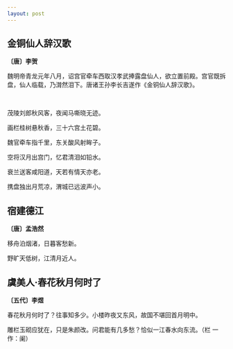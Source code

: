 ```yaml
---
layout: post
---
```

## 金铜仙人辞汉歌
**〔唐〕李贺**

魏明帝青龙元年八月，诏宫官牵车西取汉孝武捧露盘仙人，欲立置前殿。宫官既拆盘，仙人临载，乃潸然泪下。唐诸王孙李长吉遂作《金铜仙人辞汉歌》。

<br>

茂陵刘郎秋风客，夜闻马嘶晓无迹。

画栏桂树悬秋香，三十六宫土花碧。

魏官牵车指千里，东关酸风射眸子。

空将汉月出宫门，忆君清泪如铅水。

衰兰送客咸阳道，天若有情天亦老。

携盘独出月荒凉，渭城已远波声小。

## 宿建德江
**〔唐〕孟浩然**

移舟泊烟渚，日暮客愁新。

野旷天低树，江清月近人。

## 虞美人·春花秋月何时了
**〔五代〕李煜**

春花秋月何时了？往事知多少。小楼昨夜又东风，故国不堪回首月明中。

雕栏玉砌应犹在，只是朱颜改。问君能有几多愁？恰似一江春水向东流。（栏 一作：阑）
